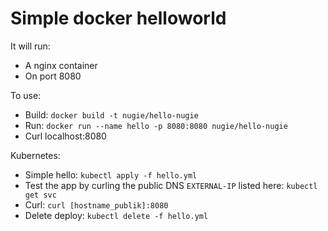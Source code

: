 # Simple docker helloworld

It will run:
- A nginx container
- On port 8080

To use:
- Build: `docker build -t nugie/hello-nugie`
- Run: `docker run --name hello -p 8080:8080 nugie/hello-nugie`
- Curl localhost:8080

Kubernetes:
- Simple hello: `kubectl apply -f hello.yml`
- Test the app by curling the public DNS `EXTERNAL-IP` listed here: `kubectl get svc`
- Curl: `curl [hostname_publik]:8080`
- Delete deploy: `kubectl delete -f hello.yml`